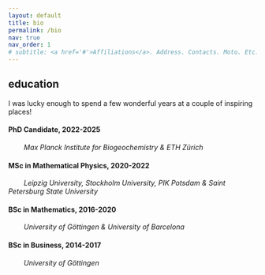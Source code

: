```yaml
---
layout: default
title: bio
permalink: /bio
nav: true
nav_order: 1
# subtitle: <a href='#'>Affiliations</a>. Address. Contacts. Moto. Etc.
---
```


## education

I was lucky enough to spend a few wonderful years at a couple of inspiring places!

#### <i class="fas fa-graduation-cap" aria-hidden="true"></i> PhD Candidate, 2022-2025

&nbsp;&nbsp;&nbsp;&nbsp;&nbsp;&nbsp;&nbsp;&nbsp;_Max Planck Institute for Biogeochemistry & ETH Zürich_

#### <i class="fas fa-graduation-cap" aria-hidden="true"></i> MSc in Mathematical Physics, 2020-2022

&nbsp;&nbsp;&nbsp;&nbsp;&nbsp;&nbsp;&nbsp;&nbsp;_Leipzig University, Stockholm University, PIK Potsdam & Saint Petersburg State University_

#### <i class="fas fa-graduation-cap" aria-hidden="true"></i> BSc in Mathematics, 2016-2020

&nbsp;&nbsp;&nbsp;&nbsp;&nbsp;&nbsp;&nbsp;&nbsp;_University of Göttingen & University of Barcelona_

#### <i class="fas fa-graduation-cap" aria-hidden="true"></i> BSc in Business, 2014-2017

&nbsp;&nbsp;&nbsp;&nbsp;&nbsp;&nbsp;&nbsp;&nbsp;_University of Göttingen_
